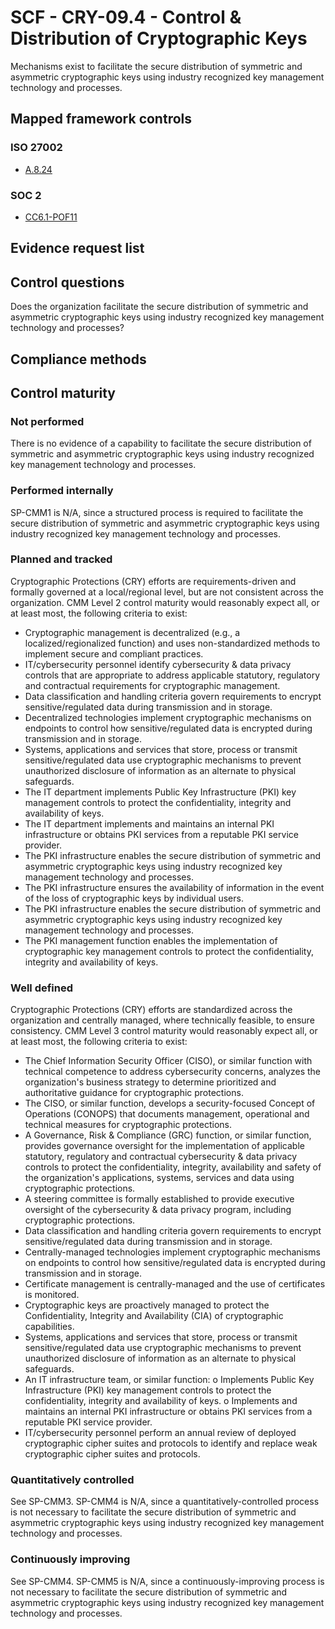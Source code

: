 # SCF - CRY-09.4 - Control & Distribution of Cryptographic Keys
Mechanisms exist to facilitate the secure distribution of symmetric and asymmetric cryptographic keys using industry recognized key management technology and processes.
## Mapped framework controls
### ISO 27002
- [A.8.24](../iso27002/a-8.md#a824)

### SOC 2
- [CC6.1-POF11](../soc2/cc61-pof11.md)

## Evidence request list


## Control questions
Does the organization facilitate the secure distribution of symmetric and asymmetric cryptographic keys using industry recognized key management technology and processes?

## Compliance methods


## Control maturity
### Not performed
There is no evidence of a capability to facilitate the secure distribution of symmetric and asymmetric cryptographic keys using industry recognized key management technology and processes.

### Performed internally
SP-CMM1 is N/A, since a structured process is required to facilitate the secure distribution of symmetric and asymmetric cryptographic keys using industry recognized key management technology and processes.

### Planned and tracked
Cryptographic Protections (CRY) efforts are requirements-driven and formally governed at a local/regional level, but are not consistent across the organization. CMM Level 2 control maturity would reasonably expect all, or at least most, the following criteria to exist:
- Cryptographic management is decentralized (e.g., a localized/regionalized function) and uses non-standardized methods to implement secure and compliant practices.
- IT/cybersecurity personnel identify cybersecurity & data privacy controls that are appropriate to address applicable statutory, regulatory and contractual requirements for cryptographic management.
- Data classification and handling criteria govern requirements to encrypt sensitive/regulated data during transmission and in storage.
- Decentralized technologies implement cryptographic mechanisms on endpoints to control how sensitive/regulated data is encrypted during transmission and in storage.
- Systems, applications and services that store, process or transmit sensitive/regulated data use cryptographic mechanisms to prevent unauthorized disclosure of information as an alternate to physical safeguards.
- The IT department implements Public Key Infrastructure (PKI) key management controls to protect the confidentiality, integrity and availability of keys.
- The IT department implements and maintains an internal PKI infrastructure or obtains PKI services from a reputable PKI service provider.
- The PKI infrastructure enables the secure distribution of symmetric and asymmetric cryptographic keys using industry recognized key management technology and processes.
- The PKI infrastructure ensures the availability of information in the event of the loss of cryptographic keys by individual users.
- The PKI infrastructure enables the secure distribution of symmetric and asymmetric cryptographic keys using industry recognized key management technology and processes.
- The PKI management function enables the implementation of cryptographic key management controls to protect the confidentiality, integrity and availability of keys.

### Well defined
Cryptographic Protections (CRY) efforts are standardized across the organization and centrally managed, where technically feasible, to ensure consistency. CMM Level 3 control maturity would reasonably expect all, or at least most, the following criteria to exist:
- The Chief Information Security Officer (CISO), or similar function with technical competence to address cybersecurity concerns, analyzes the organization's business strategy to determine prioritized and authoritative guidance for cryptographic protections.
- The CISO, or similar function, develops a security-focused Concept of Operations (CONOPS) that documents management, operational and technical measures for cryptographic protections.
- A Governance, Risk & Compliance (GRC) function, or similar function, provides governance oversight for the implementation of applicable statutory, regulatory and contractual cybersecurity & data privacy controls to protect the confidentiality, integrity, availability and safety of the organization's applications, systems, services and data using cryptographic protections.
- A steering committee is formally established to provide executive oversight of the cybersecurity & data privacy program, including cryptographic protections.
- Data classification and handling criteria govern requirements to encrypt sensitive/regulated data during transmission and in storage.
- Centrally-managed technologies implement cryptographic mechanisms on endpoints to control how sensitive/regulated data is encrypted during transmission and in storage.
- Certificate management is centrally-managed and the use of certificates is monitored.
- Cryptographic keys are proactively managed to protect the Confidentiality, Integrity and Availability (CIA) of cryptographic capabilities.
- Systems, applications and services that store, process or transmit sensitive/regulated data use cryptographic mechanisms to prevent unauthorized disclosure of information as an alternate to physical safeguards.
- An IT infrastructure team, or similar function:
o	Implements Public Key Infrastructure (PKI) key management controls to protect the confidentiality, integrity and availability of keys.
o	Implements and maintains an internal PKI infrastructure or obtains PKI services from a reputable PKI service provider.
- IT/cybersecurity personnel perform an annual review of deployed cryptographic cipher suites and protocols to identify and replace weak cryptographic cipher suites and protocols.

### Quantitatively controlled
See SP-CMM3. SP-CMM4 is N/A, since a quantitatively-controlled process is not necessary to facilitate the secure distribution of symmetric and asymmetric cryptographic keys using industry recognized key management technology and processes.

### Continuously improving
See SP-CMM4. SP-CMM5 is N/A, since a continuously-improving process is not necessary to facilitate the secure distribution of symmetric and asymmetric cryptographic keys using industry recognized key management technology and processes.
